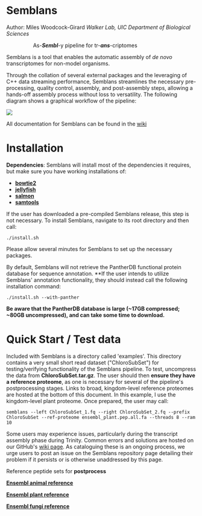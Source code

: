 # Semblans
Author: Miles Woodcock-Girard
*Walker Lab, UIC Department of Biological Sciences*

&nbsp;&nbsp;&nbsp;&nbsp;&nbsp;&nbsp;&nbsp;&nbsp;&nbsp;&nbsp;&nbsp;&nbsp;&nbsp;&nbsp;&nbsp;&nbsp;&nbsp; As-***Sembl***-y pipeline for tr-***ans***-criptomes

Semblans is a tool that enables the automatic assembly of *de novo* transcriptomes for non-model organisms.

Through the collation of several external packages and the leveraging of C++ data streaming performance, Semblans streamlines the necessary pre-processing, quality control, assembly, and post-assembly steps, allowing a hands-off assembly process without loss to versatility. The following diagram shows a graphical workflow of the pipeline:

![](https://live.staticflickr.com/65535/53545551413_5bd8abc933_k.jpg)

All documentation for Semblans can be found in the [wiki](https://github.com/gladshire/Semblans/wiki)

# Installation

**Dependencies**: Semblans will install most of the dependencies it requires, but make sure you have working installations of:
- [**bowtie2**](https://bowtie-bio.sourceforge.net/bowtie2/index.shtml)
- [**jellyfish**](https://genome.umd.edu/jellyfish.html)
- [**salmon**](https://salmon.readthedocs.io/en/latest/salmon.html)
- [**samtools**](http://www.htslib.org)

If the user has downloaded a pre-compiled Semblans release, this step is not necessary. To install Semblans, navigate to its root directory and then call:
```
./install.sh
```
Please allow several minutes for Semblans to set up the necessary packages.

By default, Semblans will not retrieve the PantherDB functional protein database for sequence annotation. **If the user intends to utilize Semblans' annotation functionality, they should instead call the following installation command:
```
./install.sh --with-panther
```
**Be aware that the PantherDB database is large (~17GB compressed; ~80GB uncompressed), and can take some time to download.**

# Quick Start / Test data

Included with Semblans is a directory called 'examples'. This directory contains a very small short read dataset ("ChloroSubSet") for testing/verifying functionality of the Semblans pipeline. To test, uncompress the data from **ChloroSubSet.tar.gz**. The user should then **ensure they have a reference proteome**, as one is necessary for several of the pipeline's postprocessing stages. Links to broad, kingdom-level reference proteomes are hosted at the bottom of this document. In this example, I use the kingdom-level plant proteome. Once prepared, the user may call:
```
semblans --left ChloroSubSet_1.fq --right ChloroSubSet_2.fq --prefix ChloroSubSet --ref-proteome ensembl_plant.pep.all.fa --threads 8 --ram 10
```
Some users may experience issues, particularly during the transcript assembly phase during Trinity. Common errors and solutions are hosted on our GitHub's [wiki page](https://github.com/gladshire/Semblans/wiki/Common-Errors-&-Solutions#issues-at-trinity-stage). As cataloguing these is an ongoing process, we urge users to post an issue on the Semblans repository page detailing their problem if it persists or is otherwise unaddressed by this page.

Reference peptide sets for **postprocess**

[**Ensembl animal reference**](https://www.dropbox.com/scl/fi/n49jm9i1yscrfrsj1dnq8/ensembl_animals.pep.all.fa.gz?rlkey=yemush6bm36wr4fu7dpe8h5e0&st=98kgb83l&dl=1)

[**Ensembl plant reference**](https://www.dropbox.com/scl/fi/hbvtnd9wsiwt8k7gakcmq/ensembl_plant.pep.all.fa.gz?rlkey=8cp9sn5wrt9uu4vc2pmg8xvin&st=1gesuqq0&dl=1)

[**Ensembl fungi reference**](https://www.dropbox.com/scl/fi/8as6tci331utcrqrl7txz/ensembl_fungi.pep.all.fa.gz?rlkey=eyhsv35lelnao5xgd7s9dy51e&st=oc9dz9s6&dl=1)

